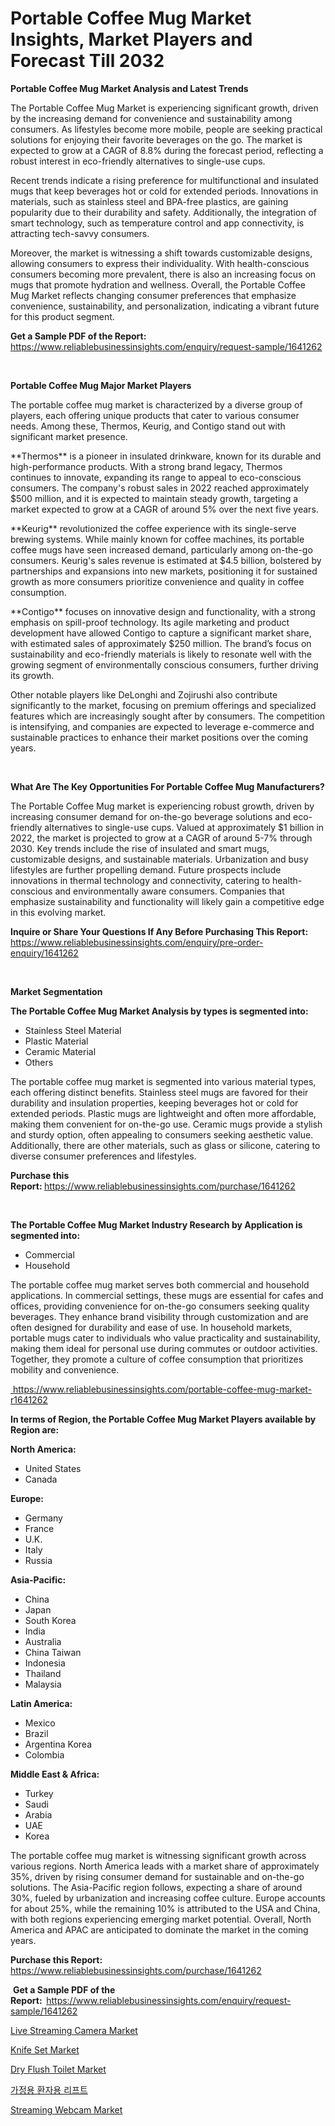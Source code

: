 <p><h1>Portable Coffee Mug Market Insights, Market Players and Forecast Till 2032</h1></p><p><strong>Portable Coffee Mug Market Analysis and Latest Trends</strong></p>
<p><p>The Portable Coffee Mug Market is experiencing significant growth, driven by the increasing demand for convenience and sustainability among consumers. As lifestyles become more mobile, people are seeking practical solutions for enjoying their favorite beverages on the go. The market is expected to grow at a CAGR of 8.8% during the forecast period, reflecting a robust interest in eco-friendly alternatives to single-use cups.</p><p>Recent trends indicate a rising preference for multifunctional and insulated mugs that keep beverages hot or cold for extended periods. Innovations in materials, such as stainless steel and BPA-free plastics, are gaining popularity due to their durability and safety. Additionally, the integration of smart technology, such as temperature control and app connectivity, is attracting tech-savvy consumers.</p><p>Moreover, the market is witnessing a shift towards customizable designs, allowing consumers to express their individuality. With health-conscious consumers becoming more prevalent, there is also an increasing focus on mugs that promote hydration and wellness. Overall, the Portable Coffee Mug Market reflects changing consumer preferences that emphasize convenience, sustainability, and personalization, indicating a vibrant future for this product segment.</p></p>
<p><strong>Get a Sample PDF of the Report:&nbsp;</strong> <a href="https://www.reliablebusinessinsights.com/enquiry/request-sample/1641262?utm_campaign=97&utm_medium=2&utm_source=Github&utm_content=ia&utm_term=09022025&utm_id=portable-coffee-mug">https://www.reliablebusinessinsights.com/enquiry/request-sample/1641262</a></p>
<p>&nbsp;</p>
<p><strong>Portable Coffee Mug Major Market Players</strong></p>
<p><p>The portable coffee mug market is characterized by a diverse group of players, each offering unique products that cater to various consumer needs. Among these, Thermos, Keurig, and Contigo stand out with significant market presence.</p><p>**Thermos** is a pioneer in insulated drinkware, known for its durable and high-performance products. With a strong brand legacy, Thermos continues to innovate, expanding its range to appeal to eco-conscious consumers. The company's robust sales in 2022 reached approximately $500 million, and it is expected to maintain steady growth, targeting a market expected to grow at a CAGR of around 5% over the next five years.</p><p>**Keurig** revolutionized the coffee experience with its single-serve brewing systems. While mainly known for coffee machines, its portable coffee mugs have seen increased demand, particularly among on-the-go consumers. Keurig's sales revenue is estimated at $4.5 billion, bolstered by partnerships and expansions into new markets, positioning it for sustained growth as more consumers prioritize convenience and quality in coffee consumption.</p><p>**Contigo** focuses on innovative design and functionality, with a strong emphasis on spill-proof technology. Its agile marketing and product development have allowed Contigo to capture a significant market share, with estimated sales of approximately $250 million. The brand’s focus on sustainability and eco-friendly materials is likely to resonate well with the growing segment of environmentally conscious consumers, further driving its growth.</p><p>Other notable players like DeLonghi and Zojirushi also contribute significantly to the market, focusing on premium offerings and specialized features which are increasingly sought after by consumers. The competition is intensifying, and companies are expected to leverage e-commerce and sustainable practices to enhance their market positions over the coming years.</p></p>
<p>&nbsp;</p>
<p><strong>What Are The Key Opportunities For Portable Coffee Mug Manufacturers?</strong></p>
<p><p>The Portable Coffee Mug market is experiencing robust growth, driven by increasing consumer demand for on-the-go beverage solutions and eco-friendly alternatives to single-use cups. Valued at approximately $1 billion in 2022, the market is projected to grow at a CAGR of around 5-7% through 2030. Key trends include the rise of insulated and smart mugs, customizable designs, and sustainable materials. Urbanization and busy lifestyles are further propelling demand. Future prospects include innovations in thermal technology and connectivity, catering to health-conscious and environmentally aware consumers. Companies that emphasize sustainability and functionality will likely gain a competitive edge in this evolving market.</p></p>
<p><strong>Inquire or Share Your Questions If Any Before Purchasing This Report:</strong> <a href="https://www.reliablebusinessinsights.com/enquiry/pre-order-enquiry/1641262?utm_campaign=97&utm_medium=2&utm_source=Github&utm_content=ia&utm_term=09022025&utm_id=portable-coffee-mug">https://www.reliablebusinessinsights.com/enquiry/pre-order-enquiry/1641262</a></p>
<p>&nbsp;</p>
<p><strong>Market Segmentation</strong></p>
<p><strong>The Portable Coffee Mug Market Analysis by types is segmented into:</strong></p>
<p><ul><li>Stainless Steel Material</li><li>Plastic Material</li><li>Ceramic Material</li><li>Others</li></ul></p>
<p><p>The portable coffee mug market is segmented into various material types, each offering distinct benefits. Stainless steel mugs are favored for their durability and insulation properties, keeping beverages hot or cold for extended periods. Plastic mugs are lightweight and often more affordable, making them convenient for on-the-go use. Ceramic mugs provide a stylish and sturdy option, often appealing to consumers seeking aesthetic value. Additionally, there are other materials, such as glass or silicone, catering to diverse consumer preferences and lifestyles.</p></p>
<p><strong>Purchase this Report:&nbsp;</strong><a href="https://www.reliablebusinessinsights.com/purchase/1641262?utm_campaign=97&utm_medium=2&utm_source=Github&utm_content=ia&utm_term=09022025&utm_id=portable-coffee-mug">https://www.reliablebusinessinsights.com/purchase/1641262</a></p>
<p>&nbsp;</p>
<p><strong>The Portable Coffee Mug Market Industry Research by Application is segmented into:</strong></p>
<p><ul><li>Commercial</li><li>Household</li></ul></p>
<p><p>The portable coffee mug market serves both commercial and household applications. In commercial settings, these mugs are essential for cafes and offices, providing convenience for on-the-go consumers seeking quality beverages. They enhance brand visibility through customization and are often designed for durability and ease of use. In household markets, portable mugs cater to individuals who value practicality and sustainability, making them ideal for personal use during commutes or outdoor activities. Together, they promote a culture of coffee consumption that prioritizes mobility and convenience.</p></p>
<p><a href="https://www.reliablebusinessinsights.com/portable-coffee-mug-market-r1641262?utm_campaign=97&utm_medium=2&utm_source=Github&utm_content=ia&utm_term=09022025&utm_id=portable-coffee-mug">&nbsp;https://www.reliablebusinessinsights.com/portable-coffee-mug-market-r1641262</a></p>
<p><strong>In terms of Region, the Portable Coffee Mug Market Players available by Region are:</strong></p>
<p>
    <p> <strong> North America: </strong>
        <ul>
            <li>United States</li>
            <li>Canada</li>
        </ul>
        </p> 
    <p> <strong> Europe: </strong>
        <ul>
            <li>Germany</li>
            <li>France</li>
            <li>U.K.</li>
            <li>Italy</li>
            <li>Russia</li>
        </ul>
        </p> 
    <p> <strong> Asia-Pacific: </strong>
        <ul>
            <li>China</li>
            <li>Japan</li>
            <li>South Korea</li>
            <li>India</li>
            <li>Australia</li>
            <li>China Taiwan</li>
            <li>Indonesia</li>
            <li>Thailand</li>
            <li>Malaysia</li>
        </ul>
        </p> 
    <p> <strong> Latin America: </strong>
        <ul>
            <li>Mexico</li>
            <li>Brazil</li>
            <li>Argentina Korea</li>
            <li>Colombia</li>
        </ul>
        </p> 
    <p> <strong> Middle East & Africa: </strong>
        <ul>
            <li>Turkey</li>
            <li>Saudi</li>
            <li>Arabia</li>
            <li>UAE</li>
            <li>Korea</li>
        </ul>
    </p>
    </p>
<p><p>The portable coffee mug market is witnessing significant growth across various regions. North America leads with a market share of approximately 35%, driven by rising consumer demand for sustainable and on-the-go solutions. The Asia-Pacific region follows, expecting a share of around 30%, fueled by urbanization and increasing coffee culture. Europe accounts for about 25%, while the remaining 10% is attributed to the USA and China, with both regions experiencing emerging market potential. Overall, North America and APAC are anticipated to dominate the market in the coming years.</p></p>
<p><strong>Purchase this Report: </strong><a href="https://www.reliablebusinessinsights.com/purchase/1641262?utm_campaign=97&utm_medium=2&utm_source=Github&utm_content=ia&utm_term=09022025&utm_id=portable-coffee-mug">https://www.reliablebusinessinsights.com/purchase/1641262</a></p>
<p>&nbsp;<strong>Get a Sample PDF of the Report:&nbsp;&nbsp;</strong><a href="https://www.reliablebusinessinsights.com/enquiry/request-sample/1641262?utm_campaign=97&utm_medium=2&utm_source=Github&utm_content=ia&utm_term=09022025&utm_id=portable-coffee-mug">https://www.reliablebusinessinsights.com/enquiry/request-sample/1641262</a></p>
<p><strong></strong></p>
<p><p><a href="https://github.com/mupumafrhad/Market-Research-Report-List-1/blob/main/live-streaming-camera-market.md?utm_campaign=97&utm_medium=2&utm_source=Github&utm_content=ia&utm_term=09022025&utm_id=portable-coffee-mug">Live Streaming Camera Market</a></p><p><a href="https://github.com/fisyaavneel/Market-Research-Report-List-1/blob/main/knife-set-market.md?utm_campaign=97&utm_medium=2&utm_source=Github&utm_content=ia&utm_term=09022025&utm_id=portable-coffee-mug">Knife Set Market</a></p><p><a href="https://github.com/darusesrak/Market-Research-Report-List-1/blob/main/dry-flush-toilet-market.md?utm_campaign=97&utm_medium=2&utm_source=Github&utm_content=ia&utm_term=09022025&utm_id=portable-coffee-mug">Dry Flush Toilet Market</a></p><p><a href="https://github.com/sougarounis/Market-Research-Report-List-7/blob/main/375826736212.md?utm_campaign=97&utm_medium=2&utm_source=Github&utm_content=ia&utm_term=09022025&utm_id=portable-coffee-mug">가정용 환자용 리프트</a></p><p><a href="https://github.com/cornuznwazue/Market-Research-Report-List-1/blob/main/streaming-webcam-market.md?utm_campaign=97&utm_medium=2&utm_source=Github&utm_content=ia&utm_term=09022025&utm_id=portable-coffee-mug">Streaming Webcam Market</a></p></p>